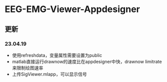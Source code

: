 # EEG-EMG-Viewer-Appdesigner
## 更新
### 23.04.19
- 使用refreshdata，变量属性需要设置为public
- matlab直接运行drawnow的速度比在appdesigner中快，drawnow limitrate来限制绘图速率
- 上传SigViewer.mlapp，可以显示信号